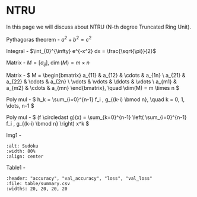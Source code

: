 # NTRU

In this page we will discuss about NTRU (N-th degree Truncated Ring Unit).

Pythagoras theorem - $a^2+b^2=c^2$

Integral - $\int_{0}^{\infty} e^{-x^2} dx = \frac{\sqrt{\pi}}{2}$

Matrix - $M = [a_{ij}], \ \dim(M) = m \times n$

Matrix - $
M =
\begin{bmatrix}
a_{11} & a_{12} & \cdots & a_{1n} \\
a_{21} & a_{22} & \cdots & a_{2n} \\
\vdots & \vdots & \ddots & \vdots \\
a_{m1} & a_{m2} & \cdots & a_{mn}
\end{bmatrix},
\quad \dim(M) = m \times n
$

Poly mul - $
h_k = \sum_{i=0}^{n-1} f_i \, g_{(k-i) \bmod n}, 
\quad k = 0, 1, \dots, n-1
$

Poly mul - $ (f \circledast g)(x) = \sum_{k=0}^{n-1} \left( \sum_{i=0}^{n-1} f_i \, g_{(k-i) \bmod n} \right) x^k $

Img1 -
```{figure} img/img1.png
:alt: Sudoku
:width: 80%
:align: center
```

Table1 - 
```{csv-table} Model Summary
:header: "accuracy", "val_accuracy", "loss", "val_loss"
:file: table/summary.csv
:widths: 20, 20, 20, 20
```
